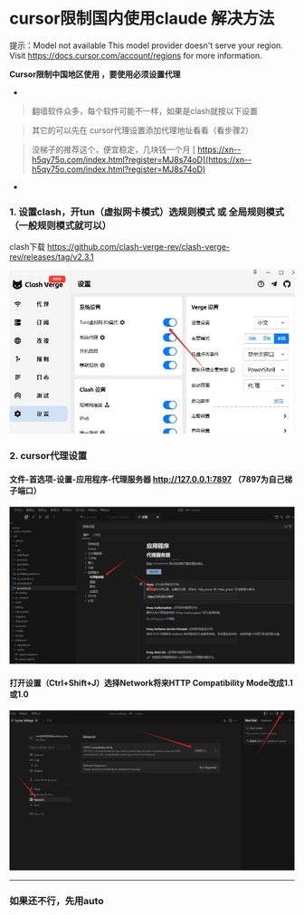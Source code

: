 # cursor限制国内使用claude 解决方法

提示：Model not available
This model provider doesn't serve your region. Visit https://docs.cursor.com/account/regions for more information.

**Cursor限制中国地区使用 ，要使用必须设置代理**

-

> 翻墙软件众多，每个软件可能不一样，如果是clash就按以下设置

> 其它的可以先在 cursor代理设置添加代理地址看看（看步骤2）

> 没梯子的推荐这个，便宜稳定，几块钱一个月
[ https://xn--h5qy75o.com/index.html?register=MJ8s74oD](https://xn--h5qy75o.com/index.html?register=MJ8s74oD) 

-

### 1. 设置clash，开tun（虚拟网卡模式）选规则模式 或 全局规则模式（一般规则模式就可以）

clash下载
https://github.com/clash-verge-rev/clash-verge-rev/releases/tag/v2.3.1


![202507161426877.png](<202507161426877.png>)


### 2. cursor代理设置
#### 文件-首选项-设置-应用程序-代理服务器 http://127.0.0.1:7897 （7897为自己梯子端口）

![20250716142555.png](<20250716142555.png>)

#### 打开设置（Ctrl+Shift+J）选择Network将来HTTP Compatibility Mode改成1.1或1.0

![20250718093145.png](<20250718093145.png>)
-- - 

### 如果还不行，先用auto

